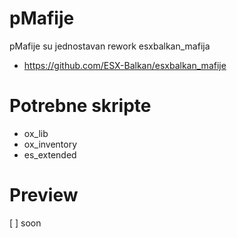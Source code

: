 # pMafije
pMafije su jednostavan rework esxbalkan_mafija
- https://github.com/ESX-Balkan/esxbalkan_mafije
# Potrebne skripte
- ox_lib
- ox_inventory
- es_extended
# Preview 
[ ] soon
